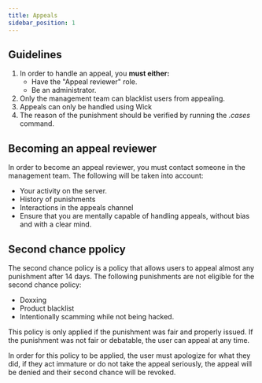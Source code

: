 ```yaml
---
title: Appeals
sidebar_position: 1
---
```


## Guidelines

1. In order to handle an appeal, you __must either:__
    - Have the "Appeal reviewer" role.
    - Be an administrator.
2. Only the management team can blacklist users from appealing.
3. Appeals can only be handled using Wick
4. The reason of the punishment should be verified by running the *.cases* command.

## Becoming an appeal reviewer
In order to become an appeal reviewer, you must contact someone in the management team. The following will be taken into account:
- Your activity on the server.
- History of punishments
- Interactions in the appeals channel
- Ensure that you are mentally capable of handling appeals, without bias and with a clear mind.

## Second chance ppolicy
The second chance policy is a policy that allows users to appeal almost any punishment after 14 days. The following punishments are not eligible for the second chance policy:
- Doxxing
- Product blacklist
- Intentionally scamming while not being hacked.

This policy is only applied if the punishment was fair and properly issued. If the punishment was not fair or debatable, the user can appeal at any time.

In order for this policy to be applied, the user must apologize for what they did, if they act immature or do not take the appeal seriously, the appeal will be denied and their second chance will be revoked.
